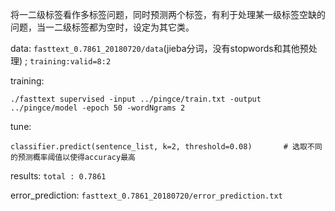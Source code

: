 将一二级标签看作多标签问题，同时预测两个标签，有利于处理某一级标签空缺的问题，当一二级标签都为空时，设定为其它类。

data: `fasttext_0.7861_20180720/data`(jieba分词，没有stopwords和其他预处理) ; `training:valid=8:2`
    
training:  
```
./fasttext supervised -input ../pingce/train.txt -output ../pingce/model -epoch 50 -wordNgrams 2
```

tune:
```
classifier.predict(sentence_list, k=2, threshold=0.08)       # 选取不同的预测概率阈值以使得accuracy最高
```

results:  `total : 0.7861`

error_prediction: `fasttext_0.7861_20180720/error_prediction.txt`